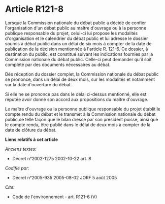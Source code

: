 # Article R121-8

Lorsque la Commission nationale du débat public a décidé de confier l'organisation d'un débat public au maître d'ouvrage ou à
la personne publique responsable du projet, celui-ci lui propose les modalités d'organisation et le calendrier du débat
public et lui adresse le dossier soumis à débat public dans un délai de six mois à compter de la date de publication de la
décision mentionnée à l'article R. 121-6. Ce dossier, à destination du public, est constitué suivant les indications fournies
par la Commission nationale du débat public. Celle-ci peut demander qu'il soit complété par des documents nécessaires au
débat. 

Dès réception du dossier complet, la Commission nationale du débat public se prononce, dans un délai de deux mois, sur les
modalités et notamment sur la date d'ouverture du débat. 

Si elle ne se prononce pas dans le délai ci-dessus mentionné, elle est réputée avoir donné son accord aux propositions du
maître d'ouvrage. 

Le maître d'ouvrage ou la personne publique responsable du projet établit le compte rendu du débat et le transmet à la
Commission nationale du débat public de telle façon que le bilan dressé par son président puisse, ainsi que le compte rendu,
être publié dans le délai de deux mois à compter de la date de clôture du débat.

**Liens relatifs à cet article**

_Anciens textes_:

  - Décret n°2002-1275 2002-10-22 art. 8

_Codifié par_:

  - Décret n°2005-935 2005-08-02 JORF 5 août 2005

_Cite_:

  - Code de l'environnement - art. R121-6 (V)
